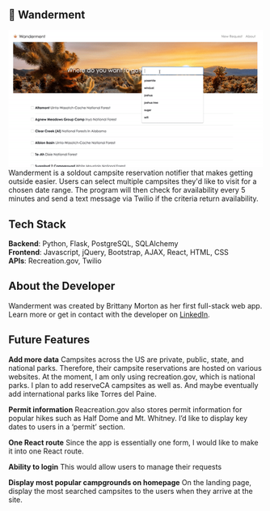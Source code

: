 ## 🍁 Wanderment 
![](/static/wanderment.gif)
Wanderment is a soldout campsite reservation notifier that makes getting outside easier. Users can select multiple campsites they'd like to visit for a chosen date range. The program will then check for availability every 5 minutes and send a text message via Twilio if the criteria return availability.

## Tech Stack
__Backend__: Python, Flask, PostgreSQL, SQLAlchemy <br/>
__Frontend__: Javascript, jQuery, Bootstrap, AJAX, React, HTML, CSS <br/>
__APIs__: Recreation.gov, Twilio <br/>
 
 
## About the Developer
Wanderment was created by Brittany Morton as her first full-stack web app. Learn more or get in contact with the developer on [LinkedIn](http://www.linkedin.com/in/brittany-morton).


## Future Features
 
__Add more data__ Campsites across the US are private, public, state, and national parks. Therefore, their campsite reservations are hosted on various websites. At the moment, I am only using recreation.gov, which is national parks. I plan to add reserveCA campsites as well as. And maybe eventually add international parks like Torres del Paine. 
 
__Permit information__ Reacreation.gov also stores permit information for popular hikes such as Half Dome and Mt. Whitney.  I’d like to display key dates to users in a ‘permit’ section.

__One React route__ Since the app is essentially one form, I would like to make it into one React route.
 
__Ability to login__ This would allow users to manage their requests
  
__Display most popular campgrounds on homepage__ On the landing page, display the most searched campsites to the users when they arrive at the site.

